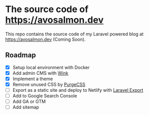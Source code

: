 # The source code of https://avosalmon.dev
This repo contains the source code of my Laravel powered blog at https://avosalmon.dev (Coming Soon).

## Roadmap
- [x] Setup local environment with Docker
- [x] Add admin CMS with [Wink](https://wink.themsaid.com/)
- [x] Implement a theme
- [x] Remove unused CSS by [PurgeCSS](https://www.purgecss.com/)
- [ ] Export as a static site and deploy to Netlify with [Laravel Export](https://github.com/spatie/laravel-export)
- [ ] Add to Google Search Console
- [ ] Add GA or GTM
- [ ] Add sitemap
